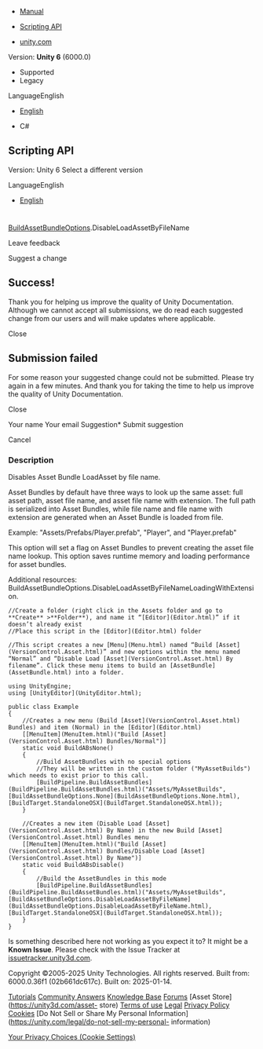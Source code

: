 [ ]()

  * [Manual](../Manual/index.html)
  * [Scripting API](../ScriptReference/index.html)

  * [unity.com](https://unity.com/)

Version: **Unity 6** (6000.0)

  * Supported
  * Legacy

LanguageEnglish

  * [English]()

  * C#

[ ](https://docs.unity3d.com)

## Scripting API

Version: Unity 6 Select a different version

LanguageEnglish

  * [English]()

#
[BuildAssetBundleOptions](BuildAssetBundleOptions.html).DisableLoadAssetByFileName

Leave feedback

Suggest a change

## Success!

Thank you for helping us improve the quality of Unity Documentation. Although
we cannot accept all submissions, we do read each suggested change from our
users and will make updates where applicable.

Close

## Submission failed

For some reason your suggested change could not be submitted. Please <a>try
again</a> in a few minutes. And thank you for taking the time to help us
improve the quality of Unity Documentation.

Close

Your name Your email Suggestion* Submit suggestion

Cancel

[ ]()

### Description

Disables Asset Bundle LoadAsset by file name.

Asset Bundles by default have three ways to look up the same asset: full asset
path, asset file name, and asset file name with extension. The full path is
serialized into Asset Bundles, while file name and file name with extension
are generated when an Asset Bundle is loaded from file.  
  
Example: "Assets/Prefabs/Player.prefab", "Player", and "Player.prefab"  
  
This option will set a flag on Asset Bundles to prevent creating the asset
file name lookup. This option saves runtime memory and loading performance for
asset bundles.  
  
Additional resources:
BuildAssetBundleOptions.DisableLoadAssetByFileNameLoadingWithExtension.

    
    
    //Create a folder (right click in the Assets folder and go to **Create** >**Folder**), and name it “[Editor](Editor.html)” if it doesn’t already exist
    //Place this script in the [Editor](Editor.html) folder  
      
    //This script creates a new [Menu](Menu.html) named “Build [Asset](VersionControl.Asset.html)” and new options within the menu named “Normal” and “Disable Load [Asset](VersionControl.Asset.html) By filename”. Click these menu items to build an [AssetBundle](AssetBundle.html) into a folder.  
      
    using UnityEngine;
    using [UnityEditor](UnityEditor.html);  
      
    public class Example
    {
        //Creates a new menu (Build [Asset](VersionControl.Asset.html) Bundles) and item (Normal) in the [Editor](Editor.html)
        [[MenuItem](MenuItem.html)("Build [Asset](VersionControl.Asset.html) Bundles/Normal")]
        static void BuildABsNone()
        {
            //Build AssetBundles with no special options
            //They will be written in the custom folder ("MyAssetBuilds") which needs to exist prior to this call.
            [BuildPipeline.BuildAssetBundles](BuildPipeline.BuildAssetBundles.html)("Assets/MyAssetBuilds", [BuildAssetBundleOptions.None](BuildAssetBundleOptions.None.html), [BuildTarget.StandaloneOSX](BuildTarget.StandaloneOSX.html));
        }  
      
        //Creates a new item (Disable Load [Asset](VersionControl.Asset.html) By Name) in the new Build [Asset](VersionControl.Asset.html) Bundles menu
        [[MenuItem](MenuItem.html)("Build [Asset](VersionControl.Asset.html) Bundles/Disable Load [Asset](VersionControl.Asset.html) By Name")]
        static void BuildABsDisable()
        {
            //Build the AssetBundles in this mode
            [BuildPipeline.BuildAssetBundles](BuildPipeline.BuildAssetBundles.html)("Assets/MyAssetBuilds", [BuildAssetBundleOptions.DisableLoadAssetByFileName](BuildAssetBundleOptions.DisableLoadAssetByFileName.html), [BuildTarget.StandaloneOSX](BuildTarget.StandaloneOSX.html));
        }
    }
    

Is something described here not working as you expect it to? It might be a
**Known Issue**. Please check with the Issue Tracker at
[issuetracker.unity3d.com](https://issuetracker.unity3d.com).

Copyright ©2005-2025 Unity Technologies. All rights reserved. Built from:
6000.0.36f1 (02b661dc617c). Built on: 2025-01-14.

[Tutorials](https://unity3d.com/learn) [Community
Answers](https://answers.unity3d.com) [Knowledge
Base](https://support.unity3d.com/hc/en-us)
[Forums](https://forum.unity3d.com) [Asset Store](https://unity3d.com/asset-
store) [Terms of use](https://docs.unity3d.com/Manual/TermsOfUse.html)
[Legal](https://unity.com/legal) [Privacy
Policy](https://unity.com/legal/privacy-policy)
[Cookies](https://unity.com/legal/cookie-policy) [Do Not Sell or Share My
Personal Information](https://unity.com/legal/do-not-sell-my-personal-
information)

[Your Privacy Choices (Cookie Settings)](javascript:void\(0\);)

